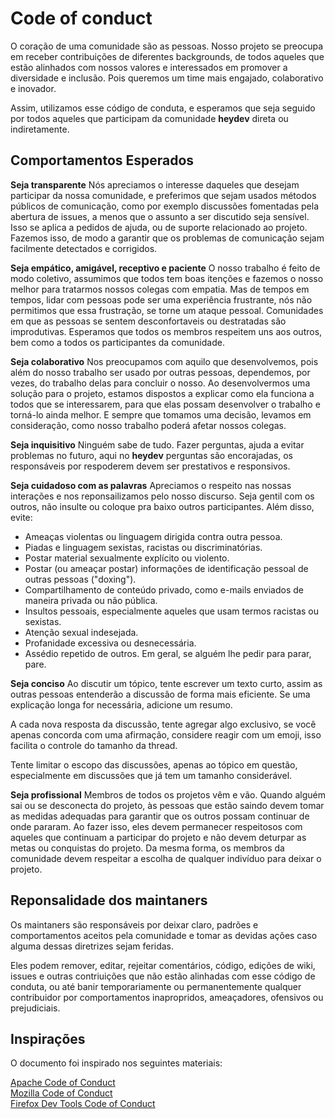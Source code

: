 # Code of conduct

O coração de uma comunidade são as pessoas. Nosso projeto se preocupa em receber contribuições de diferentes backgrounds, de todos aqueles que estão alinhados com nossos valores e interessados em promover a diversidade e inclusão. Pois queremos um time mais engajado, colaborativo e inovador.

Assim, utilizamos esse código de conduta, e esperamos que seja seguido por todos aqueles que participam da comunidade **heydev** direta ou indiretamente.

## Comportamentos Esperados

**Seja transparente** Nós apreciamos o interesse daqueles que desejam participar da nossa comunidade, e preferimos que sejam usados métodos públicos de comunicação, como por exemplo discussões fomentadas pela abertura de issues, a menos que o assunto a ser discutido seja sensível. Isso se aplica a pedidos de ajuda, ou de suporte relacionado ao projeto. Fazemos isso, de modo a garantir que os problemas de comunicação sejam facilmente detectados e corrigidos.

**Seja empático, amigável, receptivo e  paciente** O nosso trabalho é feito de modo coletivo, assumimos que todos tem boas itenções e fazemos o nosso melhor para tratarmos nossos colegas com empatia. Mas de tempos em tempos, lidar com pessoas pode ser uma experiência frustrante, nós não permitimos que essa frustração, se torne um ataque pessoal. Comunidades em que as pessoas se sentem desconfortaveis ou destratadas são improdutivas. Esperamos que todos os membros respeitem uns aos outros, bem como a todos os participantes da comunidade.

**Seja colaborativo** Nos preocupamos com aquilo que desenvolvemos, pois além do nosso trabalho ser usado por outras pessoas, dependemos, por vezes, do trabalho delas para concluir o nosso. Ao desenvolvermos uma solução para o projeto, estamos dispostos a explicar como ela funciona a todos que se interessarem, para que elas possam desenvolver o trabalho e torná-lo ainda melhor. E sempre que tomamos uma decisão, levamos em consideração, como nosso trabalho poderá afetar nossos colegas.

**Seja inquisitivo** Ninguém sabe de tudo. Fazer perguntas, ajuda a evitar problemas no futuro, aqui no **heydev** perguntas são encorajadas, os responsáveis por respoderem devem ser prestativos e responsivos.

**Seja cuidadoso com as palavras** Apreciamos o respeito nas nossas interações e nos reponsailizamos pelo nosso discurso. Seja gentil com os outros, não insulte ou coloque pra baixo outros participantes. Além disso, evite:

- Ameaças violentas ou linguagem dirigida contra outra pessoa.
- Piadas e linguagem sexistas, racistas ou discriminatórias.
- Postar material sexualmente explícito ou violento.
- Postar (ou ameaçar postar) informações de identificação pessoal de outras pessoas ("doxing").
- Compartilhamento de conteúdo privado, como e-mails enviados de maneira privada ou não pública.
- Insultos pessoais, especialmente aqueles que usam termos racistas ou sexistas.
- Atenção sexual indesejada.
- Profanidade excessiva ou desnecessária.
- Assédio repetido de outros. Em geral, se alguém lhe pedir para parar, pare.

**Seja conciso** Ao discutir um tópico, tente escrever um texto curto, assim as outras pessoas entenderão a discussão de forma mais eficiente. Se uma explicação longa for necessária, adicione um resumo.

A cada nova resposta da discussão, tente agregar algo exclusivo, se você apenas concorda com uma afirmação, considere reagir com um emoji, isso facilita o controle do tamanho da thread.

Tente limitar o escopo das discussões, apenas ao tópico em questão, especialmente em discussões que já tem um tamanho considerável.

**Seja profissional** Membros de todos os projetos vêm e vão. Quando alguém sai ou se desconecta do projeto, às pessoas que estão saindo devem tomar as medidas adequadas para garantir que os outros possam continuar de onde pararam. Ao fazer isso, eles devem permanecer respeitosos com aqueles que continuam a participar do projeto e não devem deturpar as metas ou conquistas do projeto. Da mesma forma, os membros da comunidade devem respeitar a escolha de qualquer indivíduo para deixar o projeto.

## Reponsalidade dos maintaners

Os maintaners são responsáveis por deixar claro, padrões e comportamentos aceitos pela comunidade e tomar as devidas ações caso alguma dessas diretrizes sejam feridas.

Eles podem remover, editar, rejeitar comentários, código, edições de wiki, issues e outras contriuições que não estão alinhadas com esse código de conduta, ou até banir temporariamente ou permanentemente qualquer contribuidor por comportamentos inapropridos, ameaçadores, ofensivos ou prejudiciais.

## Inspirações

O documento foi inspirado nos seguintes materiais:  

[Apache Code of Conduct](http://www.apache.org/foundation/policies/conduct)  
[Mozilla Code of Conduct](https://www.mozilla.org/pt-BR/about/governance/policies/participation/)  
[Firefox Dev Tools Code of Conduct](https://github.com/firefox-devtools/debugger/blob/master/CODE_OF_CONDUCT.md)  

